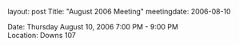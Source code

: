 layout: post
Title: "August 2006 Meeting"
meetingdate: 2006-08-10

Date: Thursday August 10, 2006 7:00 PM - 9:00 PM                                 
Location: Downs 107                                         
